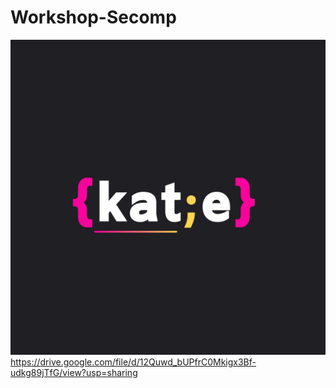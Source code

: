 # Workshop-Secomp
![Katie](https://github.com/GrupoKatie/Workshop-Secomp/blob/master/KATIE%20(1).png)
https://drive.google.com/file/d/12Quwd_bUPfrC0Mkigx3Bf-udkg89jTfG/view?usp=sharing
